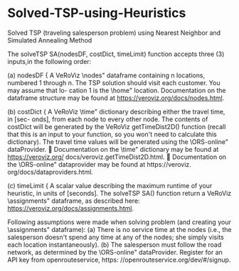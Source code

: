 # Solved-TSP-using-Heuristics
Solved TSP (traveling salesperson problem) using Nearest Neighbor and Simulated Annealing Method

The solveTSP SA(nodesDF, costDict, timeLimit) function accepts three (3) inputs,in the following order:

(a) nodesDF { A VeRoViz \nodes" dataframe containing n locations, numbered 1
through n. The TSP solution should visit each customer. You may assume that lo-
cation 1 is the \home" location. Documentation on the dataframe structure may be
found at https://veroviz.org/docs/nodes.html.

(b) costDict { A VeRoViz \time" dictionary describing either the travel time, in [sec-
onds], from each node to every other node. The contents of costDict will be generated
by the VeRoViz getTimeDist2D() function (recall that this is an input to your function,
so you won't need to calculate this dictionary). The travel time values will be generated
using the \ORS-online" dataProvider.
 Documentation on the \time" dictionary may be found at https://veroviz.org/
docs/veroviz.getTimeDist2D.html.
 Documentation on the \ORS-online" dataprovider may be found at https://veroviz.
org/docs/dataproviders.html.

(c) timeLimit { A scalar value describing the maximum runtime of your heuristic, in units
of [seconds].
The solveTSP SA() function return a VeRoViz \assignments" dataframe, as
described here: https://veroviz.org/docs/assignments.html.


Following assumptions were made when solving problem (and creating your \assignments" dataframe):
(a) There is no service time at the nodes (i.e., the salesperson doesn't spend any time at
any of the nodes; she simply visits each location instantaneously).
(b) The salesperson must follow the road network, as determined by the \ORS-online" dataProvider.
Register for an API key from openrouteservice, https:
//openrouteservice.org/dev/#/signup.
